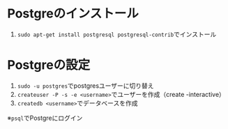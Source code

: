 # Postgreのインストール
1. `sudo apt-get install postgresql postgresql-contrib`でインストール

# Postgreの設定
1. `sudo -u postgres`でpostgresユーザーに切り替え
1. `createuser -P -s -e <username>`でユーザーを作成（create -interactive）
1. `createdb <username>`でデータベースを作成

※`psql`でPostgreにログイン
